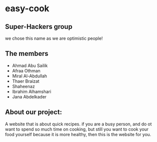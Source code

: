 # easy-cook

## Super-Hackers group 
we chose this name as we are optimistic people!

## The members
+ Ahmad Abu Sailik
+ Afraa Othman
+ Miral Al-Abdullah
+ Thaer Braizat
+ Shaheenaz
+ Ibrahim Alhamshari
+ Jana Abdelkader

## About our project:
A website that is about quick recipes. if you are a busy person, and do ot want to spend so much time on cooking, but still you want to cook your food yourself because it is more healthy, then this is the website for you.
